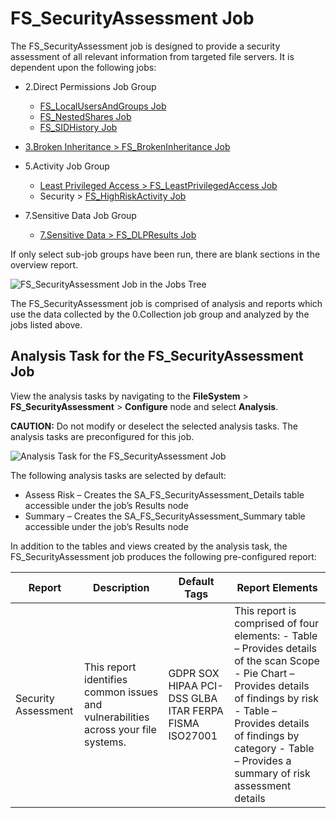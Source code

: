 # FS_SecurityAssessment Job

The FS_SecurityAssessment job is designed to provide a security assessment of all relevant
information from targeted file servers. It is dependent upon the following jobs:

- 2.Direct Permissions Job Group

  - [FS_LocalUsersAndGroups Job](/docs/accessanalyzer/12.0/solutions/file-system/directpermissions/fs_localusersandgroups.md)
  - [FS_NestedShares Job](/docs/accessanalyzer/12.0/solutions/file-system/directpermissions/fs_nestedshares.md)
  - [FS_SIDHistory Job](/docs/accessanalyzer/12.0/solutions/file-system/directpermissions/fs_sidhistory.md)

- [3.Broken Inheritance > FS_BrokenInheritance Job](/docs/accessanalyzer/12.0/solutions/file-system/fs_brokeninheritance.md)
- 5.Activity Job Group

  - [Least Privileged Access > FS_LeastPrivilegedAccess Job](/docs/accessanalyzer/12.0/solutions/file-system/activity/fs_leastprivilegedaccess.md)
  - Security > [FS_HighRiskActivity Job](/docs/accessanalyzer/12.0/solutions/file-system/activity/security/fs_highriskactivity.md)

- 7.Sensitive Data Job Group

  - [7.Sensitive Data > FS_DLPResults Job](/docs/accessanalyzer/12.0/solutions/file-system/fs_dlpresults.md)

If only select sub-job groups have been run, there are blank sections in the overview report.

![FS_SecurityAssessment Job in the Jobs Tree](/img/product_docs/accessanalyzer/solutions/activedirectory/securityassessmentjobstree.webp)

The FS_SecurityAssessment job is comprised of analysis and reports which use the data collected by
the 0.Collection job group and analyzed by the jobs listed above.

## Analysis Task for the FS_SecurityAssessment Job

View the analysis tasks by navigating to the **FileSystem** > **FS_SecurityAssessment** >
**Configure** node and select **Analysis**.

**CAUTION:** Do not modify or deselect the selected analysis tasks. The analysis tasks are
preconfigured for this job.

![Analysis Task for the FS_SecurityAssessment Job](/img/product_docs/accessanalyzer/solutions/activedirectory/securityassessmentanalysis.webp)

The following analysis tasks are selected by default:

- Assess Risk – Creates the SA_FS_SecurityAssessment_Details table accessible under the job’s
  Results node
- Summary – Creates the SA_FS_SecurityAssessment_Summary table accessible under the job’s Results
  node

In addition to the tables and views created by the analysis task, the FS_SecurityAssessment job
produces the following pre-configured report:

| Report              | Description                                                                        | Default Tags                                          | Report Elements                                                                                                                                                                                                                                       |
| ------------------- | ---------------------------------------------------------------------------------- | ----------------------------------------------------- | ----------------------------------------------------------------------------------------------------------------------------------------------------------------------------------------------------------------------------------------------------- |
| Security Assessment | This report identifies common issues and vulnerabilities across your file systems. | GDPR SOX HIPAA PCI-DSS GLBA ITAR FERPA FISMA ISO27001 | This report is comprised of four elements: - Table – Provides details of the scan Scope - Pie Chart – Provides details of findings by risk - Table – Provides details of findings by category - Table – Provides a summary of risk assessment details |
